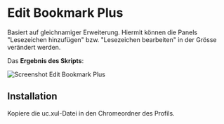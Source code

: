 # Edit Bookmark Plus
Basiert auf gleichnamiger Erweiterung. Hiermit können die Panels "Lesezeichen hinzufügen" bzw. "Lesezeichen bearbeiten" in 
der Grösse verändert werden.

Das **Ergebnis des Skripts**:

![Screenshot Edit Bookmark Plus](https://github.com/ardiman/userChrome.js/raw/master/editbookmarkplus/scr_editbookmarkplus.png)

## Installation
Kopiere die uc.xul-Datei in den Chromeordner des Profils.
